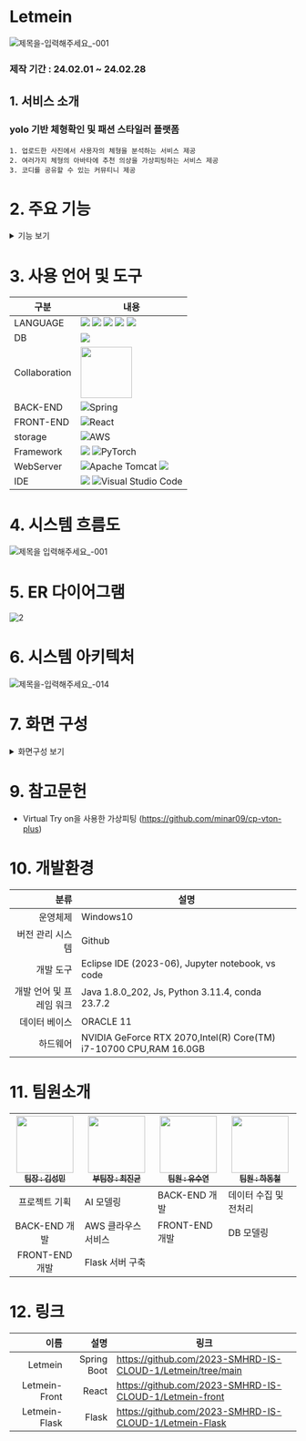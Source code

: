 # Letmein
![제목을-입력해주세요_-001](https://github.com/2023-SMHRD-IS-CLOUD-1/Letmein/assets/142488306/fe4ea166-b409-4659-867d-7cc73c32dd9b)


### 제작 기간 : 24.02.01 ~ 24.02.28

## 1. 서비스 소개

   ###  yolo 기반 체형확인 및 패션 스타일러  플랫폼

    1. 업로드한 사진에서 사용자의 체형을 분석하는 서비스 제공
    2. 여러가지 체형의 아바타에 추천 의상을 가상피팅하는 서비스 제공
    3. 코디를 공유할 수 있는 커뮤티니 제공

# 2. 주요 기능
<details>
    <summary>기능 보기</summary>

   ### 2-1 체형 분석 기능
   
   ![제목을-입력해주세요_-001 (1)](https://github.com/2023-SMHRD-IS-CLOUD-1/Letmein/assets/142488306/27ec85ab-81ac-4c5a-ad8d-f1533022278e)
   
   ![image](https://github.com/2023-SMHRD-IS-CLOUD-1/Letmein/assets/142488306/b95fe8d5-e11d-410b-8a2a-31f870ac9613)

   - 업로드한 사진에서 Face Detecting 수행하여 얼굴부분 추출
   - 추출한 사진에서 Gender Detecting을 사용하여 성별 분류
   - YOLOv8 Segment와 Mediapipe을 사용하여 체형 분석
   - 어깨와 골반 너비를 비교해 체형 등록 후 해당 체형에 해당하는 아바타 생성 
     - 어깨 > 골반 : 역삼각형
     - 어깨 = 골반 : 직사각형/모래시계형
     - 어깨 < 골반 : 삼각형

   ### 2-2 아바타 기능

   ![제목을-입력해주세요_-001 (2)](https://github.com/2023-SMHRD-IS-CLOUD-1/Letmein/assets/142488306/1a7a829d-097a-48d1-8713-fc802da35e65)

- Avatar에 masking, parse, openpose을 수행
- Cloth에 masking을 수행
- GMM 모델을 사용하여 옷을 아바타의 크기와 위치에 맞추고 자세에 따라 변형
- TOM 모델을 사용하여 매끄럽게 처리
- 체형에 맞는 아바타를 생성
- 체형에 베스트 코디 가상 피팅 서비스
   
### 2-3 커뮤니티 기능
- 무한스크롤 기능 -> 모바일에 최적화
- 인기순 / 최신순 정렬
- 작성자 / 제목 기준 검색
- 로그인 시 자유롭게 코디/아바타 등의 글 업로드 -> 마이페이지에서 확인 가능
- 좋아요 기능 구현 -> 마이페이지에서 확인 가능
- 이미지 업로드 시 AWS S3에 저장
  
### 2-4 마이페이지 기능

![001](https://github.com/2023-SMHRD-IS-CLOUD-1/Letmein/assets/142488306/f65c6bd3-871a-42d7-944d-33b1030b031a)

![002](https://github.com/2023-SMHRD-IS-CLOUD-1/Letmein/assets/142488306/2c414416-61c1-4fbf-8822-0d52f1116e5b)

- 1. 프로필 수정 기능
- 2. 고객문의 페이지 이동
- 작성한 글 목록 확인
- 좋아요 누른 글 목록 확인
- 3. 고객센터 1:1 문의글 작성
- 4. 문의글 답변 확인
 
### 2-5 관리자 페이지 기능

![제목을-입력해주세요_-018](https://github.com/2023-SMHRD-IS-CLOUD-1/Letmein/assets/142488306/037287cd-f1f6-47db-bee4-ac691fea132d)

- 1. 회원탈퇴 기능
- 2. 답변전 문의글 확인
- 3. 문의글 답변 기능

</details>


# 3. 사용 언어 및 도구
| 구분         | 내용               |
|--------------|-------------------|
| LANGUAGE    | <img src="https://img.shields.io/badge/Java-ED8B00?style=for-the-badge&logo=openjdk&logoColor=white" /> <img src="https://img.shields.io/badge/Python-14354C?style=for-the-badge&logo=python&logoColor=white" /> <img src="https://img.shields.io/badge/HTML-239120?style=for-the-badge&logo=html5&logoColor=white" /> <img src="https://img.shields.io/badge/JavaScript-F7DF1E?style=for-the-badge&logo=JavaScript&logoColor=white" /> <img src="https://img.shields.io/badge/CSS-239120?style=for-the-badge&logo=css3&logoColor=white" /> |
| DB  | <img src="https://img.shields.io/badge/Oracle-F80000?style=for-the-badge&logo=oracle&logoColor=black" />|
| Collaboration |<img src="https://bookface-images.s3.amazonaws.com/logos/1f147b7526b12554a4ea7cd2312a694892459acc.png?1630010761" width="90"> |
| BACK-END  |  ![Spring](https://img.shields.io/badge/spring-%236DB33F.svg?style=for-the-badge&logo=spring&logoColor=white)|
| FRONT-END  | ![React](https://img.shields.io/badge/react-%2320232a.svg?style=for-the-badge&logo=react&logoColor=%2361DAFB)|
| storage   | ![AWS](https://img.shields.io/badge/AWS-%23FF9900.svg?style=for-the-badge&logo=amazon-aws&logoColor=white) |
| Framework | <img src="https://img.shields.io/badge/TensorFlow-FF6F00?style=for-the-badge&logo=tensorflow&logoColor=white" />  ![PyTorch](https://img.shields.io/badge/PyTorch-%23EE4C2C.svg?style=for-the-badge&logo=PyTorch&logoColor=white)  |
| WebServer    | ![Apache Tomcat](https://img.shields.io/badge/apache%20tomcat-%23F8DC75.svg?style=for-the-badge&logo=apache-tomcat&logoColor=black) <img src="https://img.shields.io/badge/Flask-000000?style=for-the-badge&logo=flask&logoColor=white" />   |
| IDE   | <img src="https://img.shields.io/badge/Eclipse-2C2255?style=for-the-badge&logo=eclipse&logoColor=white" /> ![Visual Studio Code](https://img.shields.io/badge/Visual%20Studio%20Code-0078d7.svg?style=for-the-badge&logo=visual-studio-code&logoColor=white)|



# 4. 시스템 흐름도

![제목을 입력해주세요_-001](https://github.com/2023-SMHRD-IS-CLOUD-1/Letmein/assets/142488306/fba40d8b-1ac1-43f9-a72d-9ef4198d56b3)



# 5. ER 다이어그램

![2](https://github.com/2023-SMHRD-IS-CLOUD-1/Letmein/assets/123911778/7ad2409c-7309-4c30-93e2-094589d994c4)




# 6. 시스템 아키텍처

![제목을-입력해주세요_-014](https://github.com/2023-SMHRD-IS-CLOUD-1/Letmein/assets/142488306/153acd97-7efd-4569-9ab5-cbe95bde1e3c)



# 7. 화면 구성

<details>
    <summary>화면구성 보기</summary>
<!-- summary 아래 한칸 공백 두고 내용 삽입 -->
   
   #### 7-1 메인 페이지
   ![제목 없는 동영상 - Clipchamp로 제작](https://github.com/yusuyeon1111/portfolio/assets/142488306/e94a754c-fa5c-4b7a-b925-be1531f704f0)

   #### 7-2 회원가입 & 로그인 페이지
   ![제목 없는 동영상 - Clipchamp로 제작](https://github.com/yusuyeon1111/portfolio/assets/142488306/f06b7c39-26ac-47eb-af1f-bc2d8ed32edc)
   
   #### 7-3 커뮤니티 페이지
 ![-Clipchamp3-ezgif com-video-to-gif-converter](https://github.com/yusuyeon1111/portfolio/assets/142488306/b5dfbf08-3f8d-4344-bc32-18f00510663f)
 
   #### 7-4 마이페이지 & 고객센터 페이지
![-Clipchamp5-ezgif com-video-to-gif-converter](https://github.com/yusuyeon1111/portfolio/assets/142488306/3d90494b-3cd9-4401-8763-cca21fa97364)

#### 7-5 이미지 업로드 & 체형 분석 결과 페이지
![제목 없는 동영상 - Clipchamp로 제작 (1)](https://github.com/yusuyeon1111/portfolio/assets/142488306/f3d0c30a-822e-4ffa-9381-7b83d1868d7b)

#### 7-6 사이즈 등록 페이지
![제목 없는 동영상 - Clipchamp로 제작 (1)](https://github.com/yusuyeon1111/portfolio/assets/142488306/f2eb06b4-19fb-4061-9660-477c28c7c9d0)

#### 7-7 아바타 페이지
![제목 없는 동영상 - Clipchamp로 제작 (3)](https://github.com/yusuyeon1111/portfolio/assets/142488306/7ac9ad8e-718b-4b45-930a-8e6966b6eed4)

#### 7-8 관리자 페이지
 ![image](https://github.com/yusuyeon1111/portfolio/assets/142488306/919ebf59-9f54-4013-976c-cf189de56682)
 
</details>



# 9. 참고문헌

- Virtual Try on을 사용한 가상피팅
(https://github.com/minar09/cp-vton-plus)


# 10. 개발환경
|                     분류 | 설명                                                              |
|-------------------------:|-------------------------------------------------------------------|
| 운영체제                 | Windows10                                                         |
| 버전 관리 시스템         | Github                                                            |
| 개발 도구                | Eclipse IDE (2023-06), Jupyter notebook, vs code                  |
| 개발 언어 및 프레임 워크 | Java 1.8.0_202, Js, Python 3.11.4, conda 23.7.2                   |
| 데이터 베이스            | ORACLE 11                                                         |
| 하드웨어                 | NVIDIA GeForce RTX 2070,Intel(R) Core(TM) i7-10700 CPU,RAM 16.0GB |



# 11. 팀원소개
| <a href="https://github.com/kkksssmmmm"><img src="https://avatars.githubusercontent.com/u/105231826?v=4" width="100px;" height="100px;" alt=""/><br /><sub><b> 팀장 : 김성민</b></sub></a> | <a href="https://github.com/Jinkyun0328"><img src="https://avatars.githubusercontent.com/u/123911778?v=4" width="100px;" alt=""/><br /><sub><b> 부팀장 : 최진균</b></sub></a> | <a href="https://github.com/ggody2"><img src="https://avatars.githubusercontent.com/u/117277864?v=4" width="100px;" alt=""/><br /><sub><b> 팀원 : 유수연</b></sub></a> | <a href="https://github.com/phc1235"><img src="https://avatars.githubusercontent.com/u/142488051?v=4" width="100px;" alt=""/><br /><sub><b> 팀원 : 하동철</b></sub></a> |
|:----------------:|---------------------|------------------------ |------------------------|
| 프로젝트 기획     | AI 모델링            | BACK-END 개발           | 데이터 수집 및 전처리    |
| BACK-END 개발    | AWS 클라우스 서비스   | FRONT-END 개발          | DB 모델링               |
| FRONT-END 개발   | Flask 서버 구축      |                         |                         |                                            

# 12. 링크
|                     이름 | 설명                                                              | 링크                                                                |
|-------------------------:|-------------------------------------------------------------------:|-------------------------------------------------------------------|
| Letmein                  | Spring Boot  |      https://github.com/2023-SMHRD-IS-CLOUD-1/Letmein/tree/main                                                              |
| Letmein-Front            | React           |     https://github.com/2023-SMHRD-IS-CLOUD-1/Letmein-front                                                               |
| Letmein-Flask            | Flask            |    https://github.com/2023-SMHRD-IS-CLOUD-1/Letmein-Flask                                                               |







